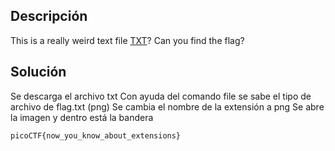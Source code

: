 ## Descripción
This is a really weird text file [TXT](https://jupiter.challenges.picoctf.org/static/e7e5d188621ee705ceeb0452525412ef/flag.txt)? Can you find the flag?

## Solución
Se descarga el archivo txt
Con ayuda del comando file se sabe el tipo de archivo de flag.txt (png)
Se cambia el nombre de la extensión a png
Se abre la imagen y dentro está la bandera

```
picoCTF{now_you_know_about_extensions}
```
